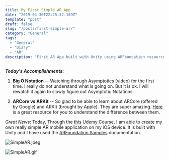```yaml
---
title: My First Simple AR App
date: "2019-04-30T22:25:32.169Z"
template: "post"
draft: false
slug: "/posts/first-simple-ar/"
category: "General"
tags:
  - "General"
  - "Diary"
  - "AR"
description: "First AR App built with Unity using ARFoundation resources and Udemy Guidance"
---
```


***Today's Accomplishments:*** 

1. **Big O Notation** -- Watching through [Asymptotics (video)](https://www.coursera.org/lecture/algorithmic-thinking-1/asymptotics-bXAtM) for the first time. I really do not understand what is going on. But it is ok. I will rewatch it again to slowly figure out Asymptotic Notations.  

2. **ARCore vs ARKit** -- So glad to be able to learn about ARCore (offered by Google) and ARKit (brought by Apple). They are super amazing. [Here](https://medium.com/@knapenkjell/arcore-vs-arkit-ee0780c33b69) is a great resource for you to understand the difference between them. 

  *Great News*: Today, Through the [this](https://www.udemy.com/learn-arcore-and-arkit-by-building-your-instagram-ar-portal/) Udemy Course, I am able to create my own really simple AR mobile application on my iOS device. It is built with Unity and I have used the [ARFoundation Samples](https://github.com/Unity-Technologies/arfoundation-samples) documentation. 

  ![SimpleAR.jpeg](/media/SimpleAR.jpeg)

  ![SimpleAR.gif](/media/SimpleAR.gif)

